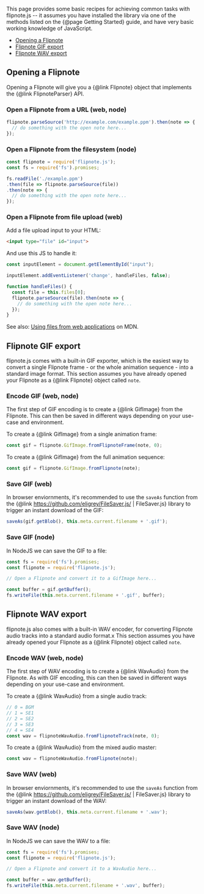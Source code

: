 This page provides some basic recipes for achieving common tasks with flipnote.js -- it assumes you have installed the library via one of the methods listed on the {@page Getting Started} guide, and have very basic working knowledge of JavaScript.

- [Opening a Flipnote](#opening-a-flipnote)
- [Flipnote GIF export](#flipnote-gif-export)
- [Flipnote WAV export](#flipnote-wav-export)

## Opening a Flipnote

Opening a Flipnote will give you a {@link Flipnote} object that implements the {@link FlipnoteParser} API.

### Open a Flipnote from a URL (web, node)

```js
flipnote.parseSource('http://example.com/example.ppm').then(note => {
  // do something with the open note here...
});
```

### Open a Flipnote from the filesystem (node)

```js
const flipnote = require('flipnote.js');
const fs = require('fs').promises;

fs.readFile('./example.ppm')
.then(file => flipnote.parseSource(file))
.then(note => {
  // do something with the open note here...
});
```

### Open a Flipnote from file upload (web)

Add a file upload input to your HTML:

```html
<input type="file" id="input">
```

And use this JS to handle it:

```js
const inputElement = document.getElementById("input");

inputElement.addEventListener('change', handleFiles, false);

function handleFiles() {
  const file = this.files[0];
  flipnote.parseSource(file).then(note => {
    // do something with the open note here...
  });
}
```

See also: [Using files from web applications](https://developer.mozilla.org/en-US/docs/Web/API/File/Using_files_from_web_applications) on MDN.

## Flipnote GIF export

flipnote.js comes with a built-in GIF exporter, which is the easiest way to convert a single Flipnote frame - or the whole animation sequence - into a standard image format. This section assumes you have already opened your Flipnote as a {@link Flipnote} object called `note`.

### Encode GIF (web, node)

The first step of GIF encoding is to create a {@link GifImage} from the Flipnote. This can then be saved in different ways depending on your use-case and environment.

To create a {@link GifImage} from a single animation frame:

```js
const gif = flipnote.GifImage.fromFlipnoteFrame(note, 0);
```

To create a {@link GifImage} from the full animation sequence:

```js
const gif = flipnote.GifImage.fromFlipnote(note);
```

### Save GIF (web)

In browser enviornments, it's recommended to use the `saveAs` function from the {@link https://github.com/eligrey/FileSaver.js/ | FileSaver.js} library to trigger an instant download of the GIF:

```js
saveAs(gif.getBlob(), this.meta.current.filename + '.gif');
```

### Save GIF (node)

In NodeJS we can save the GIF to a file:

```js
const fs = require('fs').promises;
const flipnote = require('flipnote.js');

// Open a Flipnote and convert it to a GifImage here...

const buffer = gif.getBuffer();
fs.writeFile(this.meta.current.filename + '.gif', buffer);
```

## Flipnote WAV export

flipnote.js also comes with a built-in WAV encoder, for converting Flipnote audio tracks into a standard audio format.x
This section assumes you have already opened your Flipnote as a {@link Flipnote} object called `note`.

### Encode WAV (web, node)

The first step of WAV encoding is to create a {@link WavAudio} from the Flipnote. As with GIF encoding, this can then be saved in different ways depending on your use-case and environment.

To create a {@link WavAudio} from a single audio track:

```js
// 0 = BGM
// 1 = SE1
// 2 = SE2
// 3 = SE3
// 4 = SE4
const wav = flipnoteWavAudio.fromFlipnoteTrack(note, 0);
```

To create a {@link WavAudio} from the mixed audio master:

```js
const wav = flipnoteWavAudio.fromFlipnote(note);
```

### Save WAV (web)

In browser enviornments, it's recommended to use the `saveAs` function from the {@link https://github.com/eligrey/FileSaver.js/ | FileSaver.js} library to trigger an instant download of the WAV:

```js
saveAs(wav.getBlob(), this.meta.current.filename + '.wav');
```

### Save WAV (node)

In NodeJS we can save the WAV to a file:

```js
const fs = require('fs').promises;
const flipnote = require('flipnote.js');

// Open a Flipnote and convert it to a WavAudio here...

const buffer = wav.getBuffer();
fs.writeFile(this.meta.current.filename + '.wav', buffer);
```